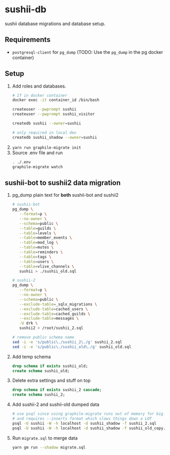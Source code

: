 # sushii-db

sushii database migrations and database setup.

## Requirements

* `postgresql-client` for `pg_dump` (TODO: Use the `pg_dump` in the pg docker container)

## Setup

1. Add roles and databases.
    ```bash
    # If in docker container
    docker exec -it container_id /bin/bash

    createuser --pwprompt sushii
    createuser --pwprompt sushii_visitor

    createdb sushii --owner=sushii

    # only required in local dev
    createdb sushii_shadow --owner=sushii
    ```
2. `yarn run graphile-migrate init`
3. Source .env file and run
    ```bash
    . ./.env
    graphile-migrate watch
    ```

## sushii-bot to sushii2 data migration

1. pg_dump plain text for **both** sushii-bot and sushii2
   ```bash
   # sushii-bot
   pg_dump \
      --format=p \
      --no-owner \
      --schema=public \
      --table=guilds \
      --table=levels \
      --table=member_events \
      --table=mod_log \
      --table=mutes \
      --table=reminders \
      --table=tags \
      --table=users \
      --table=vlive_channels \
      sushii > ./sushii_old.sql

   # sushii-2
   pg_dump \
      --format=p \
      --no-owner \
      --schema=public \
      --exclude-table=_sqlx_migrations \
      --exclude-table=cached_users \
      --exclude-table=cached_guilds \
      --exclude-table=messages \
      -U drk \
      sushii2 > /root/sushii_2.sql

   # remove public schema name
   sed -i -e 's/public\./sushii_2\./g' sushii_2.sql
   sed -i -e 's/public\./sushii_old\./g' sushii_old.sql
   ```
2. Add temp schema
   ```sql
   drop schema if exists sushii_old;
   create schema sushii_old;
   ```
3. Delete extra settings and stuff on top
   ```sql
   drop schema if exists sushii_2 cascade;
   create schema sushii_2;
   ```
4. Add sushii-2 and sushii-old dumped data
   ```bash
   # use psql since using graphile-migrate runs out of memory for big dump
   # and requires --inserts format which slows things down a LOT
   psql -U sushii -W -h localhost -d sushii_shadow -f sushii_2.sql
   psql -U sushii -W -h localhost -d sushii_shadow -f sushii_old_copy.sql
   ```
5. Run `migrate.sql` to merge data
   ```bash
   yarn gm run --shadow migrate.sql
   ```
